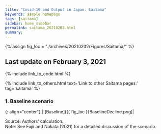```yaml
---
title: "Covid-19 and Output in Japan: Saitama"
keywords: sample homepage
tags: [saitama]
sidebar: home_sidebar
permalink: saitama_20210203.html
summary:
---
```


{% assign fig_loc = "./archives/20210202/Figures/Saitama/" %}

## Last update on February 3, 2021

{% include link_to_code.html %}

{% include link_to_others.html text='Link to other Saitama pages:' tag='saitama' %}

### 1. Baseline scenario

{: align="center"}
|![Baseline]({{ fig_loc }}BaselineDecline.png)|

Source: Authors’ calculation.<br>
Note:	See Fujii and Nakata (2021) for a detailed discussion of the scenario.
